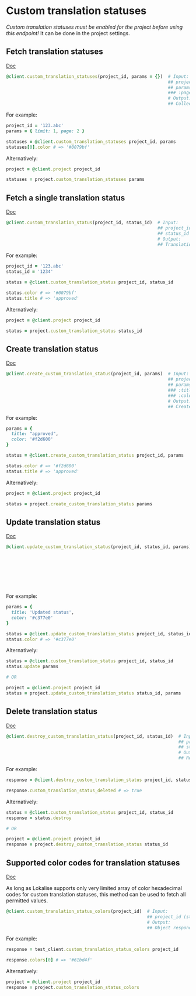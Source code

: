 # Custom translation statuses

*Custom translation statuses must be enabled for the project before using this endpoint!* It can be done in the project settings.

## Fetch translation statuses

[Doc](https://developers.lokalise.com/reference/list-all-custom-translation-statuses)

```ruby
@client.custom_translation_statuses(project_id, params = {})  # Input:
                                                              ## project_id (string, required)
                                                              ## params (hash)
                                                              ### :page and :limit
                                                              # Output:
                                                              ## Collection of custom translation statuses for the project
```

For example:

```ruby
project_id = '123.abc'
params = { limit: 1, page: 2 }

statuses = @client.custom_translation_statuses project_id, params
statuses[0].color # => '#0079bf'
```

Alternatively:

```ruby
project = @client.project project_id

statuses = project.custom_translation_statuses params
```

## Fetch a single translation status

[Doc](https://developers.lokalise.com/reference/retrieve-a-custom-translation-status)

```ruby
@client.custom_translation_status(project_id, status_id)  # Input:
                                                          ## project_id (string, required)
                                                          ## status_id (string or integer, required)
                                                          # Output:
                                                          ## Translation status inside the given project
```

For example:

```ruby
project_id = '123.abc'
status_id = '1234'

status = @client.custom_translation_status project_id, status_id

status.color # => '#0079bf'
status.title # => 'approved'
```

Alternatively:

```ruby
project = @client.project project_id

status = project.custom_translation_status status_id
```

## Create translation status

[Doc](https://developers.lokalise.com/reference/create-a-custom-translation-status)

```ruby
@client.create_custom_translation_status(project_id, params)  # Input:
                                                              ## project_id (string, required)
                                                              ## params (hash, required)
                                                              ### :title (string, required) - title of the new status
                                                              ### :color (string, required) - HEX color code of the new status. Lokalise allows a very limited number of color codes to set. Check the official docs or use `#translation_status_colors` method listed below to find the list of supported colors
                                                              # Output:
                                                              ## Created translation status
```

For example:

```ruby
params = {
  title: "approved",
  color: '#f2d600'
}

status = @client.create_custom_translation_status project_id, params

status.color # => '#f2d600'
status.title # => 'approved'
```

Alternatively:

```ruby
project = @client.project project_id

status = project.create_custom_translation_status params
```

## Update translation status

[Doc](https://developers.lokalise.com/reference/update-a-custom-translation-status)

```ruby
@client.update_custom_translation_status(project_id, status_id, params)   # Input:
                                                                          ## project_id (string, required)
                                                                          ## status_id (string or integer, required)
                                                                          ## params (hash, required)
                                                                          ### :title (string, required) - title of the new status
                                                                          ### :color (string, required) - HEX color code of the new status
                                                                          # Output:
                                                                          ## Updated translation status
```

For example:

```ruby
params = {
  title: 'Updated status',
  color: '#c377e0'
}

status = @client.update_custom_translation_status project_id, status_id, params
status.color # => '#c377e0'
```

Alternatively:

```ruby
status = @client.custom_translation_status project_id, status_id
status.update params

# OR

project = @client.project project_id
status = project.update_custom_translation_status status_id, params
```

## Delete translation status

[Doc](https://developers.lokalise.com/reference/delete-a-custom-translation-status)

```ruby
@client.destroy_custom_translation_status(project_id, status_id)  # Input:
                                                                  ## project_id (string, required)
                                                                  ## status_id (string or integer, required)
                                                                  # Output:
                                                                  ## Result of the delete operation
```

For example:

```ruby
response = @client.destroy_custom_translation_status project_id, status_id

response.custom_translation_status_deleted # => true
```

Alternatively:

```ruby
status = @client.custom_translation_status project_id, status_id
response = status.destroy

# OR

project = @client.project project_id
response = project.destroy_custom_translation_status status_id
```

## Supported color codes for translation statuses

[Doc](https://developers.lokalise.com/reference/retrieve-available-colors-for-custom-translation-statuses)

As long as Lokalise supports only very limited array of color hexadecimal codes for custom translation statuses, this method can be used to fetch all permitted values.

```ruby
@client.custom_translation_status_colors(project_id)  # Input:
                                                      ## project_id (string, required)
                                                      # Output:
                                                      ## Object responding to colors method that return an array of color codes in HEX format
```

For example:

```ruby
response = test_client.custom_translation_status_colors project_id

response.colors[0] # => '#61bd4f'
```

Alternatively:

```ruby
project = @client.project project_id
response = project.custom_translation_status_colors
```